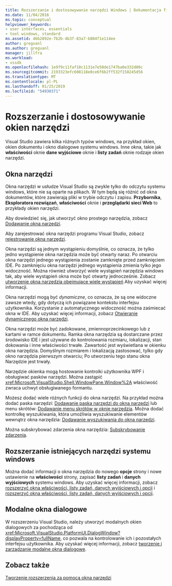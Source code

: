 ```yaml
---
title: Rozszerzanie i dostosowywanie narzędzi Windows | Dokumentacja firmy Microsoft
ms.date: 11/04/2016
ms.topic: conceptual
helpviewer_keywords:
- user interfaces, essentials
- tool windows, standard
ms.assetid: 46b2892e-7b2b-4b3f-83a7-b884f1e114ee
author: gregvanl
ms.author: gregvanl
manager: jillfra
ms.workload:
- vssdk
ms.openlocfilehash: 1e9f9c11faf18c1131e7e50de1747ba0e332d00c
ms.sourcegitcommit: 2193323efc608118e0ce6f6b2ff532f158245d56
ms.translationtype: MT
ms.contentlocale: pl-PL
ms.lasthandoff: 01/25/2019
ms.locfileid: "54930371"
---
```

# <a name="extend-and-customize-tool-windows"></a>Rozszerzanie i dostosowywanie okien narzędzi
Visual Studio zawiera kilka różnych typów windows, na przykład okien, okien dokumentu i okno dialogowe systemu windows. Inne okna, takie jak **właściwości** oknie **dane wyjściowe** oknie i **listy zadań** oknie rodzaje okien narzędzi.  
  
## <a name="tool-windows"></a>Okna narzędzi  
 Okna narzędzi w usłudze Visual Studio są zwykle tylko do odczytu systemu windows, które nie są oparte na plikach. W tym będą się różnić od okna dokumentów, które zawierają pliki w trybie odczytu i zapisu. **Przybornika**, **Eksploratora rozwiązań**, **właściwości** oknie i **przeglądarki sieci Web** to przykłady okien narzędzi.  
  
 Aby dowiedzieć się, jak utworzyć okno prostego narzędzia, zobacz [Dodawanie okna narzędzi](../extensibility/adding-a-tool-window.md).  
  
 Aby zarejestrować okna narzędzi programu Visual Studio, zobacz [rejestrowanie okna narzędzi](../extensibility/registering-a-tool-window.md).  
  
 Okna narzędzi są jednym wystąpieniu domyślnie, co oznacza, że tylko jedno wystąpienie okna narzędzia może być otwarty naraz. Po otwarciu okna narzędzi jednego wystąpienia zostanie zamknięte przed zamknięciem IDE. Po zamknięciu okna narzędzi jednego wystąpienia zmienia tylko jego widoczność. Można również utworzyć wiele wystąpień narzędzia windows tak, aby wiele wystąpień okna może być otwarty jednocześnie. Zobacz [utworzenie okna narzędzia obejmujące wiele wystąpień](../extensibility/creating-a-multi-instance-tool-window.md) Aby uzyskać więcej informacji.  
  
 Okna narzędzi mogą być *dynamiczne*, co oznacza, że są one widoczne zawsze wtedy, gdy dotyczą ich powiązane kontekstu interfejsu użytkownika. Korzystanie z automatycznego widoczność można zaśmiecać okna w IDE. Aby uzyskać więcej informacji, zobacz [Otwieranie dynamicznego okna narzędzi](../extensibility/opening-a-dynamic-tool-window.md).  
  
 Okna narzędzi może być zadokowane, zmiennoprzecinkowego lub z kartami w ramce dokumentu. Ramka okna narzędzia są dostarczane przez środowisko IDE i jest używane do kontrolowania rozmiaru, lokalizacji, stan dokowania i inne właściwości trwałe. Zawartość jest wyświetlana w okienku okna narzędzia. Domyślnym rozmiarem i lokalizacją zastosować, tylko gdy okno narzędzia pierwszym otwarciu; Po utworzeniu tego stanu okna Narzędzie jest trwały.  
  
 Narzędzie okienka mogą hostowanie kontrolki użytkownika WPF i obsługiwać pasków narzędzi. Można zastąpić <xref:Microsoft.VisualStudio.Shell.WindowPane.Window%2A> właściwość zwraca uchwyt obsługiwanego formantu.  
  
 Możesz dodać wiele różnych funkcji do okna narzędzi. Na przykład można dodać paska narzędzi: [Dodawanie paska narzędzi do okna narzędzi](../extensibility/adding-a-toolbar-to-a-tool-window.md) lub menu skrótów: [Dodawanie menu skrótów w oknie narzędzia](../extensibility/adding-a-shortcut-menu-in-a-tool-window.md). Można dodać kontrolkę wyszukiwania, która umożliwia wyszukiwanie elementów wewnątrz okna narzędzia: [Dodawanie wyszukiwania do okna narzędzi](../extensibility/adding-search-to-a-tool-window.md).  
  
 Można subskrybować zdarzenia okna narzędzia: [Subskrybowanie zdarzenia](../extensibility/subscribing-to-an-event.md).  
  
## <a name="extend-existing-tool-windows"></a>Rozszerzanie istniejących narzędzi systemu windows  
 Można dodać informacji o okna narzędzia do nowego **opcje** strony i nowe ustawienie na **właściwości** strony, zapisać **listy zadań** i **danych wyjściowych**  systemu windows. Aby uzyskać więcej informacji, zobacz [rozszerzyć okna właściwości, listy zadań, danych wyjściowych i opcji](../extensibility/extending-the-properties-task-list-output-and-options-windows.md) i [rozszerzyć okna właściwości, listy zadań, danych wyjściowych i opcji](../extensibility/extending-the-properties-task-list-output-and-options-windows.md).  
  
## <a name="modal-dialog-boxes"></a>Modalne okna dialogowe  
 W rozszerzeniu Visual Studio, należy utworzyć modalnych okien dialogowych za pochodząca od <xref:Microsoft.VisualStudio.PlatformUI.DialogWindow?displayProperty=fullName>, co pozwala na kontrolowanie ich i pozostałych interfejsu użytkownika. Aby uzyskać więcej informacji, zobacz [tworzenie i zarządzanie modalne okna dialogowe](../extensibility/creating-and-managing-modal-dialog-boxes.md).  
  
## <a name="see-also"></a>Zobacz także  
 [Tworzenie rozszerzenia za pomocą okna narzędzi](../extensibility/creating-an-extension-with-a-tool-window.md)
